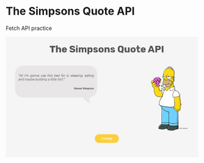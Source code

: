 # The Simpsons Quote API
Fetch API practice

![image](https://github.com/IrisMazzuca/fetch-api/blob/master/simpsons.jpg)
